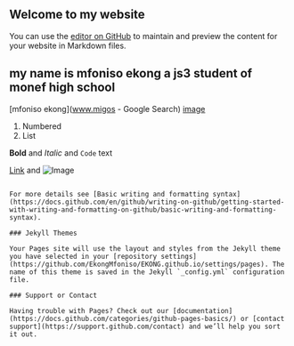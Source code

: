 ## Welcome to my website

You can use the [editor on GitHub](https://github.com/EkongMfoniso/EKONG.github.io/edit/gh-pages/index.md) to maintain and preview the content for your website in Markdown files.

## my name is mfoniso ekong a js3 student of monef high school

[mfoniso ekong](www.migos - Google Search)
[image](https://encrypted-tbn0.gstatic.com/images?q=tbn:ANd9GcRGgeTBofMMFqHd_x69J-oW5kO5VHJ-tm0jPqSwrXq1&s)
1. Numbered
2. List

**Bold** and _Italic_ and `Code` text

[Link](url) and ![Image](src)
```

For more details see [Basic writing and formatting syntax](https://docs.github.com/en/github/writing-on-github/getting-started-with-writing-and-formatting-on-github/basic-writing-and-formatting-syntax).

### Jekyll Themes

Your Pages site will use the layout and styles from the Jekyll theme you have selected in your [repository settings](https://github.com/EkongMfoniso/EKONG.github.io/settings/pages). The name of this theme is saved in the Jekyll `_config.yml` configuration file.

### Support or Contact

Having trouble with Pages? Check out our [documentation](https://docs.github.com/categories/github-pages-basics/) or [contact support](https://support.github.com/contact) and we’ll help you sort it out.
